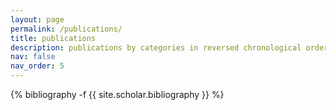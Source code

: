 ```yaml
---
layout: page
permalink: /publications/
title: publications
description: publications by categories in reversed chronological order. generated by jekyll-scholar.
nav: false
nav_order: 5
---
```

<!-- _pages/publications.md -->
<div class="publications">

{% bibliography -f {{ site.scholar.bibliography }} %}

</div>
